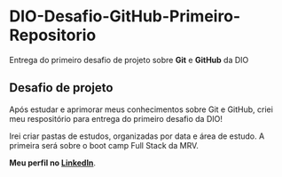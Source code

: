 # DIO-Desafio-GitHub-Primeiro-Repositorio
Entrega do primeiro desafio de projeto sobre **Git** e **GitHub** da DIO

## Desafio de projeto
Após estudar e aprimorar meus conhecimentos sobre Git e GitHub, criei meu respositório para entrega do primeiro desafio da DIO!

Irei criar pastas de estudos, organizadas por data e área de estudo.
A primeira será sobre o boot camp Full Stack da MRV.

**Meu perfil no <a href="https://www.linkedin.com/in/alexander-santos32">LinkedIn</a>**.
